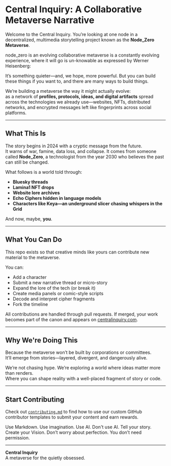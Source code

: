 
# Central Inquiry: A Collaborative Metaverse Narrative

Welcome to the Central Inquiry. You’re looking at one node in a decentralized, multimedia storytelling project known as the **Node_Zero Metaverse**.

node_zero is an evolving collaborative metaverse is a constantly evolving experience, where it will go is un-knowable as expressed by Werner Heisenberg: 

It’s something quieter—and, we hope, more powerful.
But you can build these things if you want to, and there are many ways to build things. 

We’re building a metaverse the way it might actually evolve:  
as a network of **profiles, protocols, ideas, and digital artifacts** spread across the technologies we already use—websites, NFTs, distributed networks, and encrypted messages left like fingerprints across social platforms.

---

## What This Is

The story begins in 2024 with a cryptic message from the future.  
It warns of war, famine, data loss, and collapse. It comes from someone called **Node_Zero**, a technologist from the year 2030 who believes the past can still be changed.

What follows is a world told through:
- **Bluesky threads**  
- **Lamina1 NFT drops**  
- **Website lore archives**  
- **Echo Ciphers hidden in language models**  
- **Characters like Keya—an underground slicer chasing whispers in the Grid**

And now, maybe, **you**.

---

## What You Can Do

This repo exists so that creative minds like yours can contribute new material to the metaverse.

You can:
- Add a character
- Submit a new narrative thread or micro-story
- Expand the lore of the tech (or break it)
- Create media panels or comic-style scripts
- Decode and interpret cipher fragments
- Fork the timeline

All contributions are handled through pull requests. If merged, your work becomes part of the canon and appears on [centralinquiry.com](https://centralinquiry.com).

---

## Why We're Doing This

Because the metaverse won’t be built by corporations or committees.  
It’ll emerge from stories—layered, divergent, and dangerously alive.

We’re not chasing hype. We’re exploring a world where ideas matter more than renders.  
Where you can shape reality with a well-placed fragment of story or code.

---

## Start Contributing

Check out [`contributing.md`](contributing.md) to find how to use our custom GitHub contributor templates to submit your content and earn rewards.

Use Markdown. Use imagination. Use AI. Don't use AI. Tell your story. Create your Vision. 
Don’t worry about perfection. You don’t need permission.

---

**Central Inquiry**  
A metaverse for the quietly obsessed.

